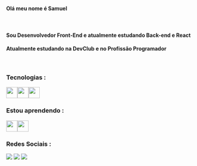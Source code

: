 #### Olá meu nome é Samuel
<br>

 #### Sou Desenvolvedor Front-End e atualmente estudando Back-end e React 
 #### Atualmente estudando na DevClub e no Profissão Programador

<br>

 
 
 
 
 
 
 ### Tecnologias : 

<img src="https://cdn.jsdelivr.net/gh/devicons/devicon/icons/html5/html5-original-wordmark.svg" width="30px"  height="30px"/><img src="https://cdn.jsdelivr.net/gh/devicons/devicon/icons/css3/css3-original-wordmark.svg" width="30px" height="30px"/><img src="https://cdn.jsdelivr.net/gh/devicons/devicon/icons/javascript/javascript-original.svg"  width="30px" height="30px"/>
          
          


### Estou aprendendo :

<img src="https://cdn.jsdelivr.net/gh/devicons/devicon/icons/react/react-original-wordmark.svg" width="30px" height="30px" /><img src="https://cdn.jsdelivr.net/gh/devicons/devicon/icons/nodejs/nodejs-original.svg" width="30px" height="30px"/>
          
          

### Redes Sociais :
<div>
<a href="https://www.instagram.com/samuelgzds/" target="_blank"><img src="https://img.shields.io/badge/-Instagram-%23E4405F?style=for-the-badge&logo=instagram&logoColor=white" target="_blank"></a>
<a href = "mailto:accyt2@hotmail.com"><img src="https://img.shields.io/badge/Gmail-D14836?style=for-the-badge&logo=gmail&logoColor=white" target="_blank"></a>
<a href="https://www.linkedin.com/in/samuelgds/" target="_blank"><img src="https://img.shields.io/badge/-LinkedIn-%230077B5?style=for-the-badge&logo=linkedin&logoColor=white" target="_blank"></a>   
</div>


